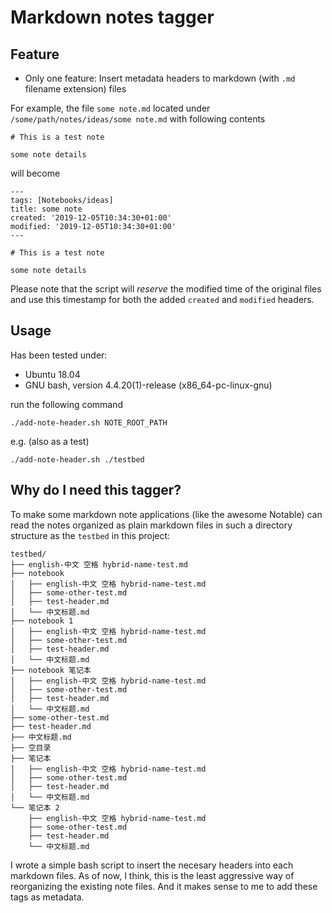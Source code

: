 # Markdown notes tagger

## Feature

- Only one feature: Insert metadata headers to markdown (with `.md` filename extension) files

For example, the file `some note.md` located under `/some/path/notes/ideas/some note.md` with following contents

```
# This is a test note

some note details
```

will become

```
---
tags: [Notebooks/ideas]
title: some note
created: '2019-12-05T10:34:30+01:00'
modified: '2019-12-05T10:34:30+01:00'
---

# This is a test note

some note details
```

Please note that the script will *reserve* the modified time of the original files and use this timestamp for both the added `created` and `modified` headers.

## Usage

Has been tested under:

- Ubuntu 18.04
- GNU bash, version 4.4.20(1)-release (x86_64-pc-linux-gnu)

run the following command

```
./add-note-header.sh NOTE_ROOT_PATH
```

e.g. (also as a test)

```
./add-note-header.sh ./testbed
```

## Why do I need this tagger?

To make some markdown note applications (like the awesome Notable) can read the notes organized as plain markdown files in such a directory structure as the `testbed` in this project:

```
testbed/
├── english-中文 空格 hybrid-name-test.md
├── notebook
│   ├── english-中文 空格 hybrid-name-test.md
│   ├── some-other-test.md
│   ├── test-header.md
│   └── 中文标题.md
├── notebook 1
│   ├── english-中文 空格 hybrid-name-test.md
│   ├── some-other-test.md
│   ├── test-header.md
│   └── 中文标题.md
├── notebook 笔记本
│   ├── english-中文 空格 hybrid-name-test.md
│   ├── some-other-test.md
│   ├── test-header.md
│   └── 中文标题.md
├── some-other-test.md
├── test-header.md
├── 中文标题.md
├── 空目录
├── 笔记本
│   ├── english-中文 空格 hybrid-name-test.md
│   ├── some-other-test.md
│   ├── test-header.md
│   └── 中文标题.md
└── 笔记本 2
    ├── english-中文 空格 hybrid-name-test.md
    ├── some-other-test.md
    ├── test-header.md
    └── 中文标题.md
```

I wrote a simple bash script to insert the necesary headers into each markdown files. As of now, I think, this is the least aggressive way of reorganizing the existing note files. And it makes sense to me to add these tags as metadata.
